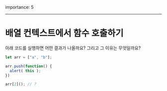 importance: 5

---

# 배열 컨텍스트에서 함수 호출하기

아래 코드를 실행하면 어떤 결과가 나올까요? 그리고 그 이유는 무엇일까요?

```js
let arr = ["a", "b"];

arr.push(function() {
  alert( this );
})

arr[2](); // ?
```

